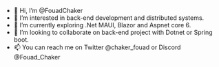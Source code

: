 - 👋 Hi, I’m @FouadChaker
- 👀 I’m interested in back-end development and distributed systems.
- 🌱 I’m currently exploring .Net MAUI, Blazor and Aspnet core 6.
- 💞️ I’m looking to collaborate on back-end project with Dotnet or Spring boot.
- 📫 You can reach me on Twitter @chaker_fouad or Discord @Fouad_Chaker

<!---
FouadChaker/FouadChaker is a ✨ special ✨ repository because its `README.md` (this file) appears on your GitHub profile.
You can click the Preview link to take a look at your changes.
--->
